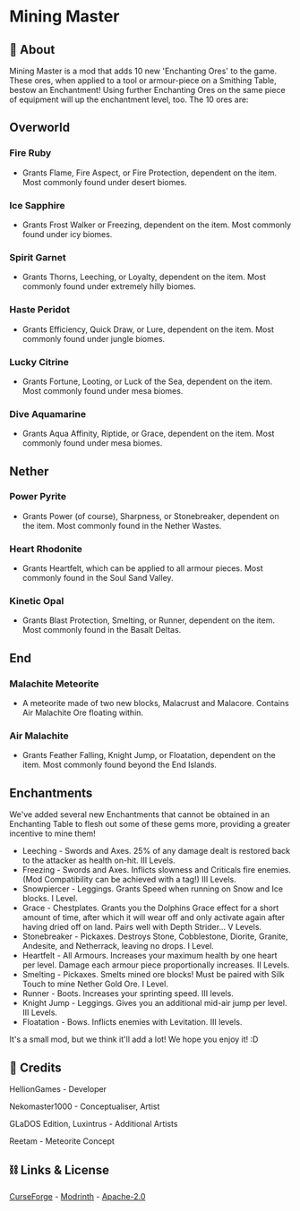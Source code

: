 # Mining Master
## 📖 About

Mining Master is a mod that adds 10 new 'Enchanting Ores' to the game.
These ores, when applied to a tool or armour-piece on a Smithing Table, bestow an Enchantment!
Using further Enchanting Ores on the same piece of equipment will up the enchantment level, too.
The 10 ores are:

## Overworld

### Fire Ruby
- Grants Flame, Fire Aspect, or Fire Protection, dependent on the item. Most commonly found under desert biomes.

### Ice Sapphire
- Grants Frost Walker or Freezing, dependent on the item. Most commonly found under icy biomes.

### Spirit Garnet
- Grants Thorns, Leeching, or Loyalty, dependent on the item. Most commonly found under extremely hilly biomes.

### Haste Peridot
- Grants Efficiency, Quick Draw, or Lure, dependent on the item. Most commonly found under jungle biomes.

### Lucky Citrine
- Grants Fortune, Looting, or Luck of the Sea, dependent on the item. Most commonly found under mesa biomes.

### Dive Aquamarine
- Grants Aqua Affinity, Riptide, or Grace, dependent on the item. Most commonly found under mesa biomes.

## Nether

### Power Pyrite
- Grants Power (of course), Sharpness, or Stonebreaker, dependent on the item. Most commonly found in the Nether Wastes.

### Heart Rhodonite
- Grants Heartfelt, which can be applied to all armour pieces. Most commonly found in the Soul Sand Valley.

### Kinetic Opal
- Grants Blast Protection, Smelting, or Runner, dependent on the item. Most commonly found in the Basalt Deltas.

## End

### Malachite Meteorite
- A meteorite made of two new blocks, Malacrust and Malacore. Contains Air Malachite Ore floating within.

### Air Malachite
- Grants Feather Falling, Knight Jump, or Floatation, dependent on the item. Most commonly found beyond the End Islands.

## Enchantments

We've added several new Enchantments that cannot be obtained in an Enchanting Table to flesh out some of these gems more, providing a greater incentive to mine them!

- Leeching - Swords and Axes. 25% of any damage dealt is restored back to the attacker as health on-hit. III Levels.
- Freezing - Swords and Axes. Inflicts slowness and Criticals fire enemies. (Mod Compatibility can be achieved with a tag!) III Levels.
- Snowpiercer - Leggings. Grants Speed when running on Snow and Ice blocks. I Level.
- Grace - Chestplates. Grants you the Dolphins Grace effect for a short amount of time, after which it will wear off and only activate again after having dried off on land. Pairs well with Depth Strider... V Levels.
- Stonebreaker - Pickaxes. Destroys Stone, Cobblestone, Diorite, Granite, Andesite, and Netherrack, leaving no drops. I Level.
- Heartfelt - All Armours. Increases your maximum health by one heart per level. Damage each armour piece proportionally increases. II Levels.
- Smelting - Pickaxes. Smelts mined ore blocks! Must be paired with Silk Touch to mine Nether Gold Ore. I Level.
- Runner - Boots. Increases your sprinting speed. III levels.
- Knight Jump - Leggings. Gives you an additional mid-air jump per level. III Levels.
- Floatation - Bows. Inflicts enemies with Levitation. III levels.

It's a small mod, but we think it'll add a lot! We hope you enjoy it! :D

## 📰 Credits

HellionGames - Developer

Nekomaster1000 - Conceptualiser, Artist

GLaDOS Edition, Luxintrus - Additional Artists

Reetam - Meteorite Concept

## ⛓ Links & License

[CurseForge](https://www.curseforge.com/minecraft/mc-mods/mining-master) - 
[Modrinth](https://modrinth.com/mod/mining-master) - 
[Apache-2.0](https://choosealicense.com/licenses/apache-2.0/)
